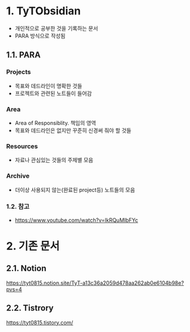 # 1. TyTObsidian
- 개인적으로 공부한 것을 기록하는 문서
- PARA 방식으로 작성됨

## 1.1. PARA
### Projects
- 목표와 데드라인이 명확한 것들
- 프로젝트와 관련된 노트들이 들어감
### Area
- Area of Responsiblity. 책임의 영역
- 목표와 데드라인은 없지만 꾸준히 신경써 줘야 할 것들
### Resources
- 자료나 관심있는 것들의 주제별 모음
### Archive
- 더이상 사용되지 않는(완료된 project등) 노트들의 모음

### 1.2. 참고
- https://www.youtube.com/watch?v=lkRQuMIbFYc

# 2. 기존 문서
## 2.1. Notion
https://tyt0815.notion.site/TyT-a13c36a2059d478aa262ab0e6104b98e?pvs=4
## 2.2. Tistrory
https://tyt0815.tistory.com/

